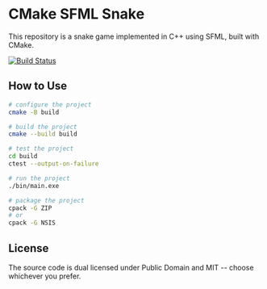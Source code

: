 # CMake SFML Snake
This repository is a snake game implemented in C++ using SFML, built with CMake. 

[![Build Status](https://github.com/xLab-HDU/s071cmake-sfml-snake/actions/workflows/ci.yml/badge.svg)](https://github.com/xLab-HDU/s071cmake-sfml-snake/actions)

## How to Use

```sh
# configure the project
cmake -B build

# build the project
cmake --build build

# test the project
cd build
ctest --output-on-failure

# run the project
./bin/main.exe

# package the project
cpack -G ZIP
# or
cpack -G NSIS
```

## License

The source code is dual licensed under Public Domain and MIT -- choose whichever you prefer.
